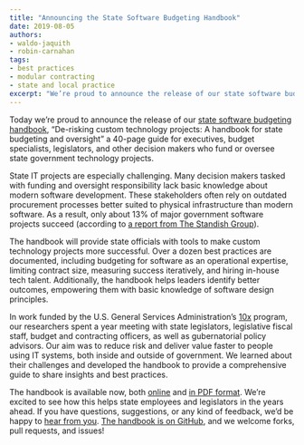 ```yaml
---
title: "Announcing the State Software Budgeting Handbook"
date: 2019-08-05
authors:
- waldo-jaquith
- robin-carnahan
tags:
- best practices
- modular contracting
- state and local practice
excerpt: "We’re proud to announce the release of our state software budgeting handbook, a 40-page guide for executives, budget specialists, legislators, and other decision makers who fund or oversee state government technology projects."
---
```

Today we’re proud to announce the release of our [state software budgeting handbook](https://github.com/18F/technology-budgeting/blob/master/handbook.md), “De-risking custom technology projects: A handbook for state budgeting and oversight” a 40-page guide for executives, budget specialists, legislators, and other decision makers who fund or oversee state government technology projects.

State IT projects are especially challenging. Many decision makers tasked with funding and oversight responsibility lack basic knowledge about modern software development. These stakeholders often rely on outdated procurement processes better suited to physical infrastructure than modern software. As a result, only about 13% of major government software projects succeed (according to [a report from The Standish Group](https://www.standishgroup.com/sample_research_files/Haze4.pdf)).

The handbook will provide state officials with tools to make custom technology projects more successful. Over a dozen best practices are documented, including budgeting for software as an operational expertise, limiting contract size, measuring success iteratively, and hiring in-house tech talent. Additionally, the handbook helps leaders identify better outcomes, empowering them with basic knowledge of software design principles. 

In work funded by the U.S. General Services Administration’s [10x](https://10x.gsa.gov/) program, our researchers spent a year meeting with state legislators, legislative fiscal staff, budget and contracting officers, as well as gubernatorial policy advisors. Our aim was to reduce risk and deliver value faster to people using IT systems, both inside and outside of government. We learned about their challenges and developed the handbook to provide a comprehensive guide to share insights and best practices.

The handbook is available now, both [online](https://github.com/18F/technology-budgeting/blob/master/handbook.md) and [in PDF format](https://raw.githubusercontent.com/18F/technology-budgeting/master/handbook.pdf). We’re excited to see how this helps state employees and legislators in the years ahead. If you have questions, suggestions, or any kind of feedback, we’d be happy to [hear from you](mailto:waldo.jaquith@gsa.gov,robin.carnahan@gsa.gov). [The handbook is on GitHub](https://github.com/18F/technology-budgeting/), and we welcome forks, pull requests, and issues!


